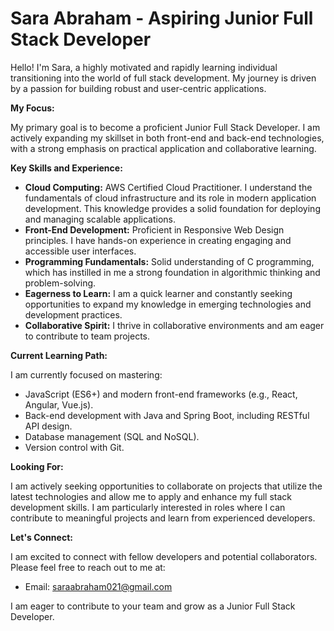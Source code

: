# Sara Abraham - Aspiring Junior Full Stack Developer

Hello! I'm Sara, a highly motivated and rapidly learning individual transitioning into the world of full stack development. My journey is driven by a passion for building robust and user-centric applications.

**My Focus:**

My primary goal is to become a proficient Junior Full Stack Developer. I am actively expanding my skillset in both front-end and back-end technologies, with a strong emphasis on practical application and collaborative learning.

**Key Skills and Experience:**

* **Cloud Computing:** AWS Certified Cloud Practitioner. I understand the fundamentals of cloud infrastructure and its role in modern application development. This knowledge provides a solid foundation for deploying and managing scalable applications.
* **Front-End Development:** Proficient in Responsive Web Design principles. I have hands-on experience in creating engaging and accessible user interfaces.
* **Programming Fundamentals:** Solid understanding of C programming, which has instilled in me a strong foundation in algorithmic thinking and problem-solving.
* **Eagerness to Learn:** I am a quick learner and constantly seeking opportunities to expand my knowledge in emerging technologies and development practices.
* **Collaborative Spirit:** I thrive in collaborative environments and am eager to contribute to team projects.

**Current Learning Path:**

I am currently focused on mastering:

* JavaScript (ES6+) and modern front-end frameworks (e.g., React, Angular, Vue.js).
* Back-end development with Java and Spring Boot, including RESTful API design.
* Database management (SQL and NoSQL).
* Version control with Git.

**Looking For:**

I am actively seeking opportunities to collaborate on projects that utilize the latest technologies and allow me to apply and enhance my full stack development skills. I am particularly interested in roles where I can contribute to meaningful projects and learn from experienced developers.

**Let's Connect:**

I am excited to connect with fellow developers and potential collaborators. Please feel free to reach out to me at:

* Email: saraabraham021@gmail.com

I am eager to contribute to your team and grow as a Junior Full Stack Developer.
